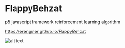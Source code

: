# FlappyBehzat
p5 javascript framework
reinforcement learning algorithm

https://erenguler.github.io/FlappyBehzat

![alt text](https://i.ibb.co/9Y9jk6p/aaaa.jpg)
